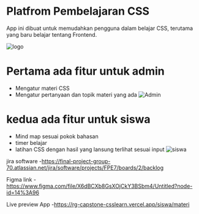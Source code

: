 # Platfrom Pembelajaran CSS
App ini dibuat untuk memudahkan pengguna dalam belajar CSS,
terutama yang baru belajar tentang Frontend.

![logo](https://user-images.githubusercontent.com/100768683/174842033-3dcaffb9-e94a-4bfe-a7bb-5ab65d6e79b8.png)

# Pertama ada fitur untuk admin 
- Mengatur materi CSS
- Mengatur pertanyaan dan topik materi yang ada
 ![Admin](https://user-images.githubusercontent.com/100768683/174850134-514014bb-40ec-4673-83ba-cc972b06ae02.png)

# kedua ada fitur untuk siswa
- Mind map sesuai pokok bahasan
- timer belajar
- latihan CSS dengan hasil yang lansung terlihat sesuai input
![siswa](https://user-images.githubusercontent.com/100768683/174850161-6408a5c5-6329-4aa7-b7c9-c8950b3ddfac.png)


jira software
-https://final-project-group-70.atlassian.net/jira/software/projects/FPE7/boards/2/backlog

Figma link
-https://www.figma.com/file/X6dBCXb8GsXOjCkY3BSbm4/Untitled?node-id=14%3A96

Live preview App
-https://rg-capstone-csslearn.vercel.app/siswa/materi
